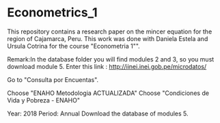 # Econometrics_1

This repository contains a research paper on the mincer equation for the region of Cajamarca, Peru. This work was done with Daniela Estela and Ursula Cotrina for the course "Econometria 1"".

Remark:In the database folder you will find modules 2 and 3, so you must download module 5. 
Enter this link : http://iinei.inei.gob.pe/microdatos/

Go to "Consulta por Encuentas".

Choose "ENAHO Metodologia ACTUALIZADA"
Choose "Condiciones de Vida y Pobreza - ENAHO"

Year: 2018
Period: Annual
Download the database of modules 5.

